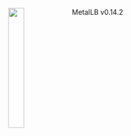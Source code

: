 ---
---
<img align="left" src="/images/logo/metallb-white.png" width="25%"></img>
MetalLB v0.14.2
<p style="clear: both"></p>
